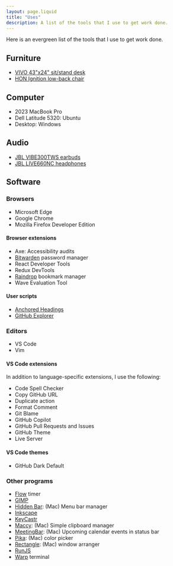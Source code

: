 ```yaml
---
layout: page.liquid
title: "Uses"
description: A list of the tools that I use to get work done.
---
```


Here is an evergreen list of the tools that I use to get work done.

## Furniture

- [VIVO 43"x24" sit/stand desk](https://www.amazon.com/gp/product/B0829DYFLK/)
- [HON Ignition low-back chair](https://www.hon.com/chairs/ignition/hitl2ahmcu10tsb)

## Computer

- 2023 MacBook Pro
- Dell Latitude 5320: Ubuntu
- Desktop: Windows

## Audio

- [JBL VIBE300TWS earbuds](https://www.jbl.com/wireless-earbuds/VIBE300TWS-.html)
- [JBL LIVE660NC headphones](https://www.jbl.com/over-ear-headphones/LIVE660NC-.html)

## Software

### Browsers

- Microsoft Edge
- Google Chrome
- Mozilla Firefox Developer Edition

#### Browser extensions

- Axe: Accessibility audits
- [Bitwarden](https://bitwarden.com) password manager
- React Developer Tools
- Redux DevTools
- [Raindrop](https://raindrop.io/) bookmark manager
- Wave Evaluation Tool

#### User scripts

- [Anchored Headings](https://gist.github.com/SeanMcP/ade3cb371d697709b3b95c5d539d888f)
- [GitHub Explorer](https://gist.github.com/SeanMcP/1bf09672e56b6780cf02fa52736ea2c6)

### Editors

- VS Code
- Vim

#### VS Code extensions

In addition to language-specific extensions, I use the following:

- Code Spell Checker
- Copy GitHub URL
- Duplicate action
- Format Comment
- Git Blame
- GitHub Copilot
- GitHub Pull Requests and Issues
- GitHub Theme
- Live Server

#### VS Code themes

- GitHub Dark Default

### Other programs

- [Flow](https://flowapp.info/) timer
- [GIMP](https://www.gimp.org/)
- [Hidden Bar](https://github.com/dwarvesf/hidden): (Mac) Menu bar manager
- [Inkscape](https://inkscape.org/)
- [KeyCastr](https://github.com/keycastr/keycastr)
- [Maccy](https://maccy.app/): (Mac) Simple clipboard manager
- [MeetingBar](https://meetingbar.app/): (Mac) Upcoming calendar events in
  status bar
- [Pika](https://superhighfives.com/pika): (Mac) color picker
- [Rectangle](https://rectangleapp.com/): (Mac) window arranger
- [RunJS](https://runjs.app/)
- [Warp](https://www.warp.dev/) terminal

